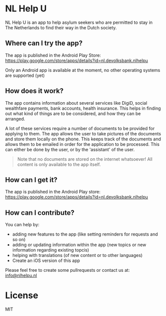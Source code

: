 # NL Help U

NL Help U is an app to help asylum seekers who are permitted to stay in The Netherlands to find their way in the Dutch society.

## Where can I try the app?

The app is published in the Android Play Store: https://play.google.com/store/apps/details?id=nl.devolksbank.nlhelpu

Only an Android app is available at the moment, no other operating systems are supported (yet)

## How does it work?

The app contains information about several services like DigiD, social wealthfare payments, bank accounts, health insurance. 
This helps in finding out what kind of things are to be considered, and how they can be arranged.

A lot of these services require a number of documents to be provided for applying to them. 
The app allows the user to take pictures of the documents and store them locally on the phone. 
This keeps track of the documents and allows them to be emailed in order for the application to be processed. 
This can either be done by the user, or by the 'assistant' of the user.

> Note that no documents are stored on the internet whatsoever! All content is only available to the app itself.

## How can I get it?

The app is published in the Android Play store: https://play.google.com/store/apps/details?id=nl.devolksbank.nlhelpu

## How can I contribute?

You can help by:
 - adding new features to the app (like setting reminders for requests and so on)
 - adding or updating information within the app (new topics or new information regarding existing topcis)
 - helping with translations (of new content or to other languages)
 - Create an iOS version of this app

Please feel free to create some pullrequests or contact us at: [info@nlhelpu.nl](info@nlhelpu.nl)

# License

MIT
